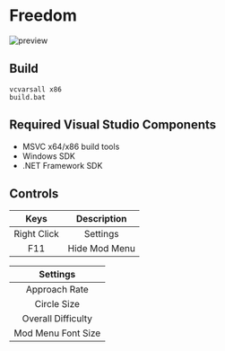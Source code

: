 # Freedom

![preview](https://user-images.githubusercontent.com/38132413/178118333-5d139c7f-2fcc-4eb8-ac6b-ca273071fcf9.png)

## Build

    vcvarsall x86
    build.bat

## Required Visual Studio Components

* MSVC x64/x86 build tools
* Windows SDK
* .NET Framework SDK

## Controls

|    Keys     |   Description  |
|:-----------:|:--------------:|
| Right Click |    Settings    |
| F11         |  Hide Mod Menu |

|      Settings      |
|:------------------:|
| Approach Rate      |
| Circle Size        |
| Overall Difficulty |
| Mod Menu Font Size |
